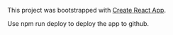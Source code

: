 This project was bootstrapped with [Create React App](https://github.com/facebook/create-react-app).

Use npm run deploy to deploy the app to github. 
